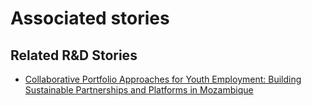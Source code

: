 # Associated stories

<!-- !!DO NOT REMOVE!! start autogenerated hyperlinks -->
## Related R&D Stories
- [Collaborative Portfolio Approaches for Youth Employment: Building Sustainable Partnerships and Platforms in Mozambique](../stories/?doc=Explorers_MOZ)
<!-- !!DO NOT REMOVE!! end autogenerated hyperlinks -->